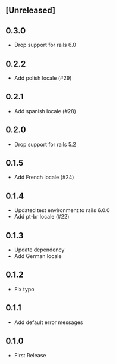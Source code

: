 ## [Unreleased]

## 0.3.0

- Drop support for rails 6.0

## 0.2.2

- Add polish locale (#29)

## 0.2.1

- Add spanish locale (#28)

## 0.2.0

- Drop support for rails 5.2

## 0.1.5

- Add French locale (#24)

## 0.1.4

- Updated test environment to rails 6.0.0
- Add pt-br locale (#22)

## 0.1.3

- Update dependency
- Add German locale

## 0.1.2

- Fix typo

## 0.1.1

- Add default error messages

## 0.1.0

- First Release
